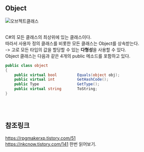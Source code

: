 ## Object

![오브젝트클래스](https://user-images.githubusercontent.com/43705434/129730853-237e6fd5-6c7f-442e-834a-ff197f2efcae.PNG)<br>
<br>

C#의 모든 클래스의 최상위에 있는 클래스이다.<br>
따라서 사용자 정의 클래스를 비롯한 모든 클래스는 Object를 상속받는다.<br>
-> 고로 모든 타입의 값을 할당할 수 있는 **다형성**을 사용할 수 있다.<br>
Object 클래스는 다음과 같은 4개의 public 메소드를 포함하고 있다.<br>

```c#
public class object
{
    public virtual bool         Equals(object obj);
    public virtual int          GetHashCode();
    public Type                 GetType();
    public virtual string       ToString;
}
```
<br>
<br>

## 참조링크
https://rpgmakerxp.tistory.com/51 <br>
https://nkcnow.tistory.com/141 한번 읽어보기.<br>
